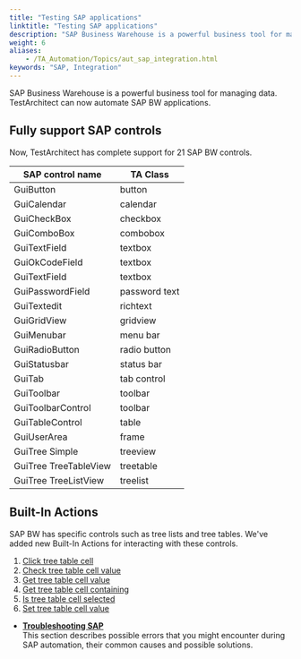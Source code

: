 ```yaml
--- 
title: "Testing SAP applications"
linktitle: "Testing SAP applications"
description: "SAP Business Warehouse is a powerful business tool for managing data. TestArchitect can now automate SAP BW applications."
weight: 6
aliases: 
    - /TA_Automation/Topics/aut_sap_integration.html
keywords: "SAP, Integration"
---
```


SAP Business Warehouse is a powerful business tool for managing data. TestArchitect can now automate SAP BW applications.

## Fully support SAP controls

Now, TestArchitect has complete support for 21 SAP BW controls.

|SAP control name|TA Class|
|----------------|--------|
|GuiButton|button|
|GuiCalendar|calendar|
|GuiCheckBox|checkbox|
|GuiComboBox|combobox|
|GuiTextField|textbox|
|GuiOkCodeField|textbox|
|GuiTextField|textbox|
|GuiPasswordField|password text|
|GuiTextedit|richtext|
|GuiGridView|gridview|
|GuiMenubar|menu bar|
|GuiRadioButton|radio button|
|GuiStatusbar|status bar|
|GuiTab|tab control|
|GuiToolbar|toolbar|
|GuiToolbarControl|toolbar|
|GuiTableControl|table|
|GuiUserArea|frame|
|GuiTree Simple|treeview|
|GuiTree TreeTableView|treetable|
|GuiTree TreeListView|treelist|

## Built-In Actions

SAP BW has specific controls such as tree lists and tree tables. We've added new Built-In Actions for interacting with these controls.

1.  [Click tree table cell](/automation-guide/action-based-testing-language/built-in-actions/user-interface-actions/tree-table-tree-list/click-tree-table-cell#)
2.  [Check tree table cell value](/automation-guide/action-based-testing-language/built-in-actions/user-interface-actions/tree-table-tree-list/check-tree-table-cell-value#)
3.  [Get tree table cell value](/automation-guide/action-based-testing-language/built-in-actions/user-interface-actions/tree-table-tree-list/get-tree-table-cell-value#)
4.  [Get tree table cell containing](/automation-guide/action-based-testing-language/built-in-actions/user-interface-actions/tree-table-tree-list/get-tree-table-cell-containing#)
5.  [Is tree table cell selected](/automation-guide/action-based-testing-language/built-in-actions/user-interface-actions/tree-table-tree-list/is-tree-table-cell-selected#)
6.  [Set tree table cell value](/automation-guide/action-based-testing-language/built-in-actions/user-interface-actions/tree-table-tree-list/set-tree-table-cell-value#)

-   **[Troubleshooting SAP](/automation-guide/application-testing/testing-sap-applications/troubleshooting-sap/)**  
This section describes possible errors that you might encounter during SAP automation, their common causes and possible solutions.




